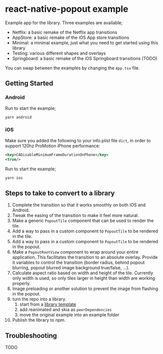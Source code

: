 # react-native-popout example

Example app for the library.
Three examples are available;

- Netflix: a basic remake of the Netflix app transitions
- AppStore: a basic remake of the iOS App store transitions
- Minimal: a minimal example, just what you need to get started using this library
- Testing: various different shapes and overlays
- Springboard: a basic remake of the iOS Springboard transitions (TODO)

You can swap between the examples by changing the `App.tsx` file.

## Getting Started

### Android

Run to start the example;

```bash
yarn android
```

### iOS

Make sure you added the following to your info.plist file `dict`, in order to support 120hz ProMotion iPhone performance:

```xml
<key>CADisableMinimumFrameDurationOnPhone</key>
<true/>
```

Run to start the example;

```bash
yarn ios
```

## Steps to take to convert to a library

1. Complete the transition so that it works smoothly on both iOS and Android.
2. Tweak the easing of the transition to make it feel more natural.
3. Make a generic `PopoutTile` component that can be used to render the tile.
4. Add a way to pass in a custom component to `PopoutTile` to be rendered in the tile.
5. Add a way to pass in a custom component to `PopoutTile` to be rendered in the popout.
6. Make a `PopoutRootView` component to wrap around your entire application. This facilitates the transition to an absolute overlay. Provide it variables to control the transition (border radius, behind popout blurring, popout blurred image background true/false, ...).
7. Calculate aspect ratio based on width and height of the tile. Currently only width is used, so only tiles larger in height than width are working properly.
8. Image preloading or another solution to prevent the image from flashing in the popout.
9. turn the repo into a library.
   1. start from a [library template](https://reactnative.dev/docs/native-modules-setup)
   2. add reanimated and skia as `peerDependencies`
   3. move the original example into an example folder
10. Publish the library to npm.

## Troubleshooting

TODO
